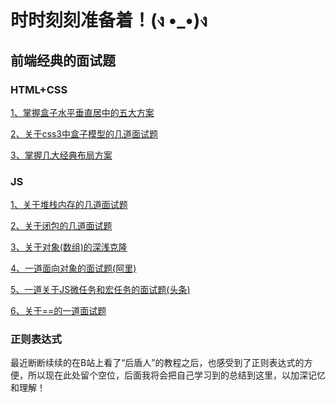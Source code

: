 # 时时刻刻准备着！(ง •_•)ง

## 前端经典的面试题
### HTML+CSS
[1、掌握盒子水平垂直居中的五大方案](./html+css/node/掌握盒子水平垂直居中的五大方案.md)

[2、关于css3中盒子模型的几道面试题](./html+css/node/关于css3中盒子模型的几道面试题.md)

[3、掌握几大经典布局方案](./html+css/node/掌握几大经典布局方案.md)
### JS
[1、关于堆栈内存的几道面试题](./js/node/关于堆栈内存的几道面试题.md)

[2、关于闭包的几道面试题](./js/node/关于闭包的几道面试题.md)

[3、关于对象(数组)的深浅克隆](./js/node/关于对象(数组)的深浅克隆.md)

[4、一道面向对象的面试题(阿里)](./js/node/一道面向对象的面试题(阿里).md)

[5、一道关于JS微任务和宏任务的面试题(头条)](./js/node/一道关于JS微任务和宏任务的面试题(头条).md)

[6、关于==的一道面试题](./js/node/关于==的一道面试题.md)
### 正则表达式
最近断断续续的在B站上看了“后盾人”的教程之后，也感受到了正则表达式的方便，所以现在此处留个空位，后面我将会把自己学习到的总结到这里，以加深记忆和理解！
